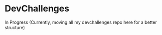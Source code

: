 # DevChallenges
In Progress (Currently, moving all my devchallenges repo here for a better structure)
